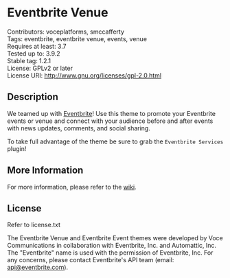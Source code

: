Eventbrite Venue
==================

Contributors: voceplatforms, smccafferty  
Tags: eventbrite, eventbrite venue, events, venue  
Requires at least: 3.7  
Tested up to: 3.9.2  
Stable tag: 1.2.1  
License: GPLv2 or later  
License URI: http://www.gnu.org/licenses/gpl-2.0.html

## Description
We teamed up with [Eventbrite](http://eventbrite.com/l/wordpress?ref=wporgfooter)! Use this theme to promote your Eventbrite events or venue and connect with your audience before and after events with news updates, comments, and social sharing.

To take full advantage of the theme be sure to grab the `Eventbrite Services` plugin!

## More Information
For more information, please refer to the [wiki](https://github.com/voceconnect/eventbrite-venue/wiki).

## License
Refer to license.txt

The Eventbrite Venue and Eventbrite Event themes were developed by Voce Communications in collaboration with Eventbrite, Inc. and Automattic, Inc. The "Eventbrite" name is used with the permission of Eventbrite, Inc. For any concerns, please contact Eventbrite's API team (email: [api@eventbrite.com](api@eventbrite.com)).